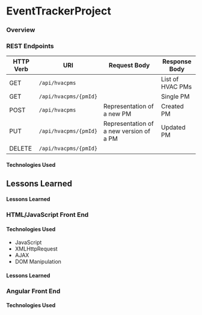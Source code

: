 # EventTrackerProject

### Overview

### REST Endpoints

| HTTP Verb | URI                      | Request Body | Response Body |
|-----------|--------------------------|--------------|---------------|
| GET       | `/api/hvacpms`          |               | List of HVAC PMs |
| GET       | `/api/hvacpms/{pmId}`   |               | Single PM | 
| POST      | `/api/hvacpms`          | Representation of a new PM| Created PM |
| PUT       | `/api/hvacpms/{pmId}`   | Representation of a new version of a PM | Updated PM|
| DELETE    | `/api/hvacpms/{pmId}`   |               |                | 

#### Technologies Used

## Lessons Learned

#### Lessons Learned

### HTML/JavaScript Front End

#### Technologies Used

* JavaScript
* XMLHttpRequest
* AJAX
* DOM Manipulation

#### Lessons Learned

### Angular Front End

#### Technologies Used